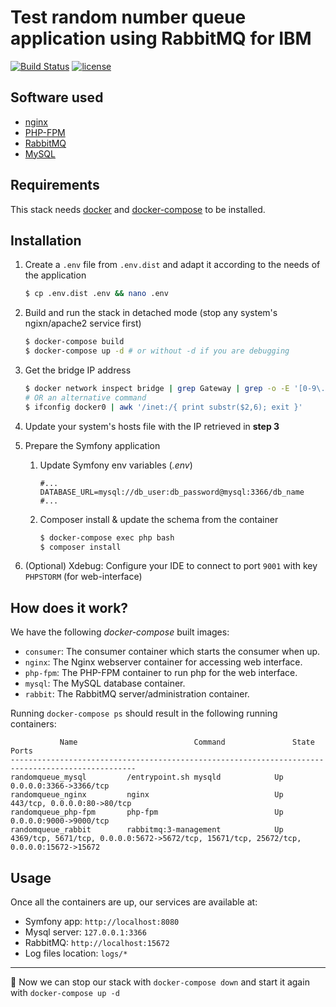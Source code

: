 # Test random number queue application using RabbitMQ for IBM

[![Build Status](https://travis-ci.org/gtgt/randomqueue.svg?branch=master&style=flat-square)](https://travis-ci.org/gtgt/randomqueue)
[![license](https://img.shields.io/github/license/mashape/apistatus.svg?style=flat-square)](LICENSE)

## Software used

* [nginx](https://nginx.org/)
* [PHP-FPM](https://php-fpm.org/)
* [RabbitMQ](https://www.rabbitmq.com/)
* [MySQL](https://www.mysql.com/)

## Requirements

This stack needs [docker](https://www.docker.com/) and [docker-compose](https://docs.docker.com/compose/) to be installed.

## Installation

1. Create a `.env` file from `.env.dist` and adapt it according to the needs of the application

    ```sh
    $ cp .env.dist .env && nano .env
    ```
2. Build and run the stack in detached mode (stop any system's ngixn/apache2 service first)

    ```sh
    $ docker-compose build
    $ docker-compose up -d # or without -d if you are debugging 
    ```

3. Get the bridge IP address

    ```sh
    $ docker network inspect bridge | grep Gateway | grep -o -E '[0-9\.]+'
    # OR an alternative command
    $ ifconfig docker0 | awk '/inet:/{ print substr($2,6); exit }'
    ```

4. Update your system's hosts file with the IP retrieved in **step 3**

5. Prepare the Symfony application
    1. Update Symfony env variables (*.env*)

        ```
        #...
        DATABASE_URL=mysql://db_user:db_password@mysql:3366/db_name
        #...
        ```

    2. Composer install & update the schema from the container

        ```sh
        $ docker-compose exec php bash
        $ composer install
        ```
6. (Optional) Xdebug: Configure your IDE to connect to port `9001` with key `PHPSTORM` (for web-interface)

## How does it work?

We have the following *docker-compose* built images:

* `consumer`: The consumer container which starts the consumer when up.
* `nginx`: The Nginx webserver container for accessing web interface.
* `php-fpm`: The PHP-FPM container to run php for the web interface.
* `mysql`: The MySQL database container.
* `rabbit`: The RabbitMQ server/administration container.

Running `docker-compose ps` should result in the following running containers:

```
           Name                          Command               State              Ports
--------------------------------------------------------------------------------------------------
randomqueue_mysql         /entrypoint.sh mysqld            Up      0.0.0.0:3366->3366/tcp
randomqueue_nginx         nginx                            Up      443/tcp, 0.0.0.0:80->80/tcp
randomqueue_php-fpm       php-fpm                          Up      0.0.0.0:9000->9000/tcp
randomqueue_rabbit        rabbitmq:3-management            Up      4369/tcp, 5671/tcp, 0.0.0.0:5672->5672/tcp, 15671/tcp, 25672/tcp, 0.0.0.0:15672->15672
```

## Usage

Once all the containers are up, our services are available at:

* Symfony app: `http://localhost:8080`
* Mysql server: `127.0.0.1:3366`
* RabbitMQ: `http://localhost:15672`
* Log files location: `logs/*`
---

:tada: Now we can stop our stack with `docker-compose down` and start it again with `docker-compose up -d`
